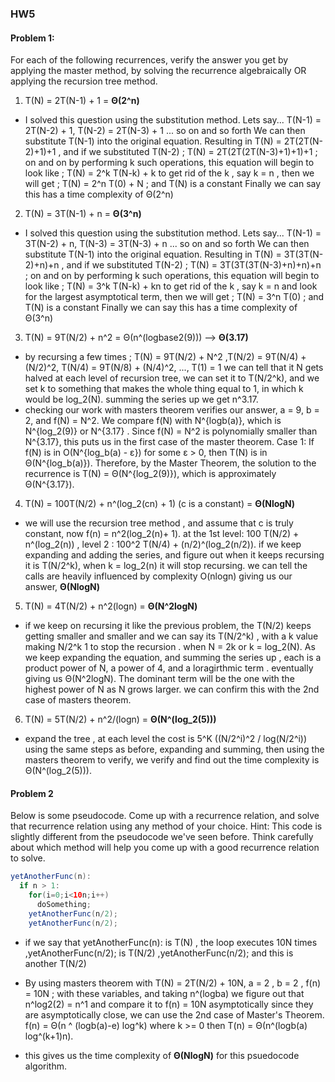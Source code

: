 ### HW5

#### Problem 1:
For each of the following recurrences, verify the answer you get by applying the master method, by solving the recurrence algebraically OR applying the recursion tree method. 

1. T(N) = 2T(N-1) + 1 = **Θ(2^n)**
- I solved this question using the substitution method. Lets say... T(N-1) = 2T(N-2) + 1, T(N-2) = 2T(N-3) + 1 ... so on and so forth
We can then substitute T(N-1) into the original equation.
Resulting in T(N) = 2T(2T(N-2)+1)+1 , and if we substituted T(N-2) ; T(N) = 2T(2T(2T(N-3)+1)+1)+1 ; on and on
by performing k such operations, this equation will begin to look like ; T(N) = 2^k T(N-k) + k
to get rid of the k , say k = n , then we will get ; T(N) = 2^n T(0) + N ; and T(N) is a constant
Finally we can say this has a time complexity of Θ(2^n)

2. T(N) = 3T(N-1) + n = **Θ(3^n)**
- I solved this question using the substitution method. Lets say... T(N-1) = 3T(N-2) + n, T(N-3) = 3T(N-3) + n ... so on and so forth
We can then substitute T(N-1) into the original equation.
Resulting in T(N) = 3T(3T(N-2)+n)+n , and if we substituted T(N-2) ; T(N) = 3T(3T(3T(N-3)+n)+n)+n ; on and on
by performing k such operations, this equation will begin to look like ; T(N) = 3^k T(N-k) + kn
to get rid of the k , say k = n and look for the largest asymptotical term, then we will get ; T(N) = 3^n T(0) ; and T(N) is a constant
Finally we can say this has a time complexity of Θ(3^n)

3. T(N) = 9T(N/2) + n^2 = Θ(n^(logbase2(9))) --> **Θ(3.17)**
- by recursing a few times ; T(N) = 9T(N/2) + N^2 ,T(N/2) = 9T(N/4) + (N/2)^2, T(N/4) = 9T(N/8) + (N/4)^2, ..., T(1) = 1 
we can tell that it N gets halved at each level of recursion tree, we can set it to T(N/2^k), and we set k to something that makes the whole thing equal to 1, in which k would be log_2(N). summing the series up we get n^3.17.
- checking our work with masters theorem verifies our answer, a = 9, b = 2, and f(N) = N^2. We compare f(N) with N^{logb(a)}, which is N^{log_2(9)} or N^{3.17} . Since f(N) = N^2 is polynomially smaller than N^{3.17}, this puts us in the first case of the master theorem. 
Case 1: If f(N) is in O(N^{log_b(a) - ε}) for some ε > 0, then T(N) is in Θ(N^{log_b(a)}).
Therefore, by the Master Theorem, the solution to the recurrence is T(N) = Θ(N^{log_2(9)}), which is approximately Θ(N^{3.17}).

4. T(N) = 100T(N/2) + n^(log_2(cn) + 1)  (c is a constant) = **Θ(NlogN)**
- we will use the recursion tree method , and assume that c is truly constant, now f(n) = n^2(log_2(n)+ 1).
at the 1st level: 100 T(N/2) + n^(log_2(n)) , level 2 : 100^2 T(N/4) + (n/2)^(log_2(n/2)). if we keep expanding and adding the series, and figure out when it keeps recursing it is T(N/2^k), when k = log_2(n) it will stop recursing. 
we can tell the calls are heavily influenced by complexity O(nlogn) giving us our answer, **Θ(NlogN)**

5. T(N) = 4T(N/2) + n^2(logn) = **Θ(N^2logN)**
- if we keep on recursing it like the previous problem, the T(N/2) keeps getting smaller and smaller and we can say its T(N/2^k) , with a k value making N/2^k 1 to stop the recursion . when N = 2k or k = log_2(N). As we keep expanding the equation, and summing the series up , each is a product power of N, a power of 4, and a loragirthmic term . eventually giving us Θ(N^2logN). The dominant term will be the one with the highest power of N as N grows larger.
we can confirm this with the 2nd case of masters theorem.

6. T(N) = 5T(N/2) + n^2/(logn) = **Θ(N^(log_2(5)))**
- expand the tree , at each level the cost is 5^K ((N/2^i)^2 / log(N/2^i)) using the same steps as before, expanding and summing, then using the masters theorem to verify, we verify and find out the time complexity is Θ(N^(log_2(5))).

#### Problem 2

Below is some pseudocode. Come up with a recurrence relation, and solve that recurrence relation using any method of your choice.  Hint: This code is slightly different from the pseudocode we've seen before. Think carefully about which method will help you come up with a good recurrence relation to solve. 
~~~java
yetAnotherFunc(n): 
  if n > 1: 
    for(i=0;i<10n;i++)
      doSomething;
    yetAnotherFunc(n/2);
    yetAnotherFunc(n/2);
~~~

- if we say that yetAnotherFunc(n): is T(N)
, the loop executes 10N times
,yetAnotherFunc(n/2); is T(N/2)
,yetAnotherFunc(n/2); and this is another T(N/2)

- By using masters theorem with T(N) = 2T(N/2) + 10N, a = 2 , b = 2 , f(n) = 10N ; 
with these variables, and taking n^(logba) we figure out that n^log2(2) = n^1 and compare it to f(n) = 10N asymptotically
since they are asymptotically close, we can use the 2nd case of Master's Theorem. f(n) = Θ(n ^ (logb(a)-e) log^k) where k >= 0 then T(n) = Θ(n^(logb(a) log^(k+1)n). 

- this gives us the time complexity of **Θ(NlogN)** for this psuedocode algorithm.

